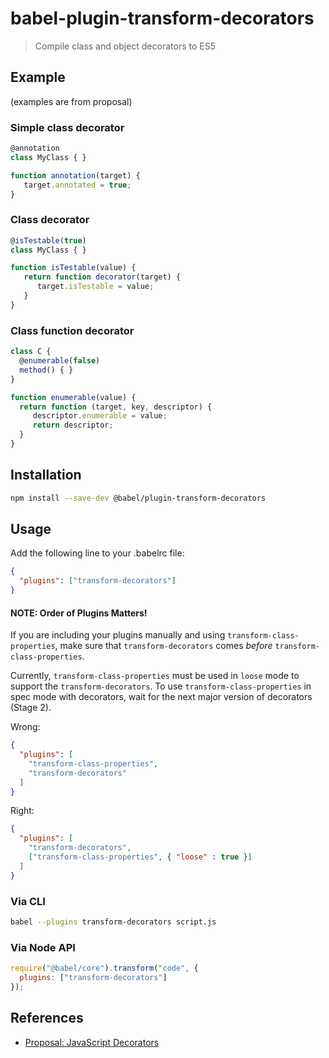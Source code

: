 # babel-plugin-transform-decorators

> Compile class and object decorators to ES5

## Example

(examples are from proposal)

### Simple class decorator

```js
@annotation
class MyClass { }

function annotation(target) {
   target.annotated = true;
}
```

### Class decorator

```js
@isTestable(true)
class MyClass { }

function isTestable(value) {
   return function decorator(target) {
      target.isTestable = value;
   }
}
```

### Class function decorator

```js
class C {
  @enumerable(false)
  method() { }
}

function enumerable(value) {
  return function (target, key, descriptor) {
     descriptor.enumerable = value;
     return descriptor;
  }
}
```

## Installation

```sh
npm install --save-dev @babel/plugin-transform-decorators
```

## Usage

Add the following line to your .babelrc file:

```json
{
  "plugins": ["transform-decorators"]
}
```

#### NOTE: Order of Plugins Matters!

If you are including your plugins manually and using `transform-class-properties`, make sure that `transform-decorators` comes *before* `transform-class-properties`.

Currently, `transform-class-properties` must be used in `loose` mode to support the `transform-decorators`. To use `transform-class-properties` in spec mode with decorators, wait for the next major version of decorators (Stage 2).

Wrong:

```json
{
  "plugins": [
    "transform-class-properties",
    "transform-decorators"
  ]
}
```

Right:

```json
{
  "plugins": [
    "transform-decorators",
    ["transform-class-properties", { "loose" : true }]
  ]
}
```

### Via CLI

```sh
babel --plugins transform-decorators script.js
```

### Via Node API

```javascript
require("@babel/core").transform("code", {
  plugins: ["transform-decorators"]
});
```

## References

* [Proposal: JavaScript Decorators](https://github.com/wycats/javascript-decorators/blob/master/README.md)
